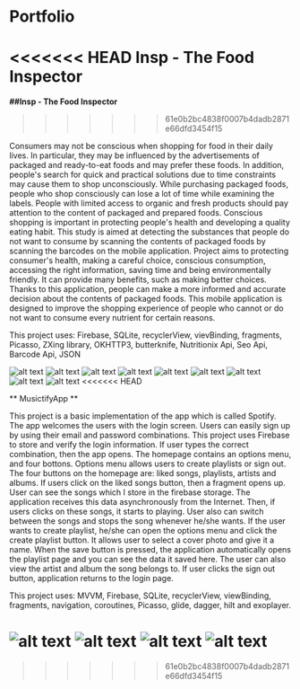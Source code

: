 # Portfolio
 
<<<<<<< HEAD
**Insp - The Food Inspector**
=======
**##Insp - The Food Inspector**
>>>>>>> 61e0b2bc4838f0007b4dadb2871e66dfd3454f15

Consumers may not be conscious when shopping for food in their daily lives. In particular, they may be influenced by the advertisements of packaged and ready-to-eat foods and may prefer these foods. 
In addition, people's search for quick and practical solutions due to time constraints may cause them to shop unconsciously. While purchasing packaged foods, people who shop consciously can lose a 
lot of time while examining the labels. People with limited access to organic and fresh products should pay attention to the content of packaged and prepared foods. Conscious shopping is important 
in protecting people's health and developing a quality eating habit. This study is aimed at detecting the substances that people do not want to consume by scanning the contents of packaged foods 
by scanning the barcodes on the mobile application. Project aims to protecting consumer's health, making a careful choice, conscious consumption, accessing the right information, saving time and being environmentally friendly. It can provide many benefits, such as making better choices. Thanks to this application, people can make a more informed and accurate decision about the contents of packaged foods. 
This mobile application is designed to improve the shopping experience of people who cannot or do not want to consume every nutrient for certain reasons.

This project uses:
Firebase, SQLite, recyclerView, vievBinding, fragments, Picasso, ZXing library, OKHTTP3, butterknife, Nutritionix Api, Seo Api, Barcode Api, JSON


![alt text](https://github.com/aleynaelif/Portfolio/blob/main/Photos/Insp%20main.png)
![alt text](https://github.com/aleynaelif/Portfolio/blob/main/Photos/Insp%20profile.png)
![alt text](https://github.com/aleynaelif/Portfolio/blob/main/Photos/Insp%20camera%20permissions.png)
![alt text](https://github.com/aleynaelif/Portfolio/blob/main/Photos/Insp%20survey.png)
![alt text](https://github.com/aleynaelif/Portfolio/blob/main/Photos/Insp%20edited%20profile.jpg)
![alt text](https://github.com/aleynaelif/Portfolio/blob/main/Photos/Insp%20Scan.png)
![alt text](https://github.com/aleynaelif/Portfolio/blob/main/Photos/Insp%20product%20data.png)
![alt text](https://github.com/aleynaelif/Portfolio/blob/main/Photos/Insp%20product%20data%20not%20found.jpg)
![alt text](https://github.com/aleynaelif/Portfolio/blob/main/Photos/Insp%20history.png)
<<<<<<< HEAD



** MusictifyApp **

 This project is a basic implementation of the app which is called Spotify.
 The app welcomes the users with the login screen. Users can easily sign up by using their email and password combinations.
 This project uses Firebase to store and verify the login information. If user types the correct combination, then the app opens.
 The homepage contains an options menu, and four bottons. Options menu allows users to create playlists or sign out. 
 The four buttons on the homepage are: liked songs, playlists, artists and albums. If users click on the liked songs button,
 then a fragment opens up. User can see the songs which I store in the firebase storage. The application receives this data 
 asynchronously from the Internet. Then, if users clicks on these songs, it starts to playing. User also can switch between the songs 
 and stops the song whenever he/she wants. If the user wants to create playlist, he/she can open the options menu and click the 
 create playlist button. It allows user to select a cover photo and give it a name. When the save button is pressed, the application 
 automatically opens the playlist page and you can see the data it saved here. The user can also view the artist and album the song belongs to.
 If user clicks the sign out button, application returns to the login page. 


 This project uses:
 MVVM, Firebase, SQLite, recyclerView, viewBinding, fragments, navigation, coroutines, Picasso, glide, dagger, hilt and exoplayer.

 ![alt text](http://url/to/img.png)
 ![alt text](http://url/to/img.png)
 ![alt text](http://url/to/img.png)
 ![alt text](http://url/to/img.png)
=======
>>>>>>> 61e0b2bc4838f0007b4dadb2871e66dfd3454f15
